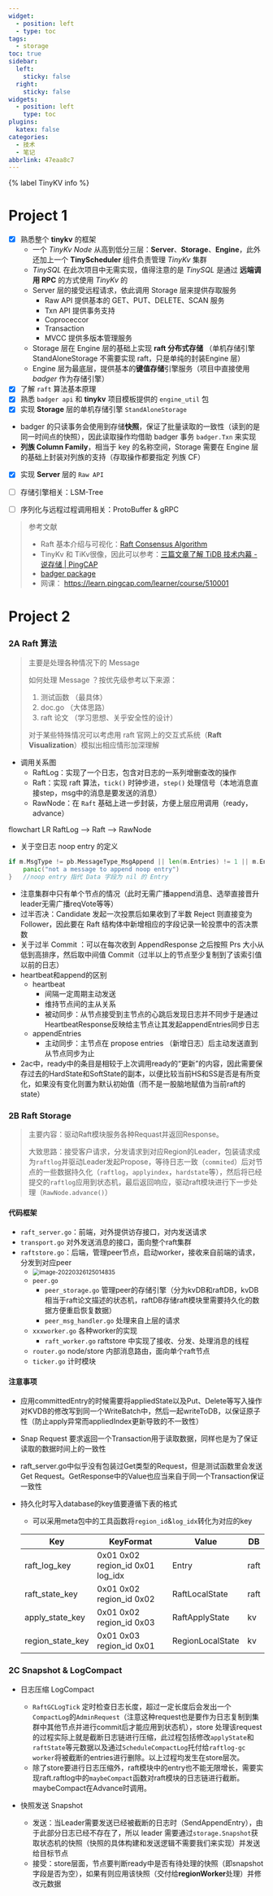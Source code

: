 ```yaml
---
widget:
  - position: left
  - type: toc
tags:
  - storage
toc: true
sidebar:
  left:
    sticky: false
  right:
    sticky: false
widgets:
  - position: left
    type: toc
plugins:
  katex: false
categories:
  - 技术
  - 笔记
abbrlink: 47eaa8c7
---
```


{% label TinyKV info %}

<!--more-->

# Project 1

- [x] 熟悉整个 **tinykv** 的框架
  - 一个 *TinyKv Node* 从高到低分三层：**Server**、**Storage**、**Engine**，此外还加上一个 **TinyScheduler** 组件负责管理 *TinyKv* 集群
  - *TinySQL* 在此次项目中无需实现，值得注意的是 *TinySQL* 是通过 **远端调用 RPC** 的方式使用 *TinyKv* 的
  - Server 层的接受远程请求，依此调用 Storage 层来提供存取服务
    - Raw API 提供基本的 GET、PUT、DELETE、SCAN 服务
    - Txn API 提供事务支持
    - Coproceccor 
    - Transaction
    - MVCC 提供多版本管理服务
  - Storage 层在 Engine 层的基础上实现 **raft 分布式存储** （单机存储引擎 StandAloneStorage 不需要实现 raft，只是单纯的封装Engine 层）
  - Engine 层为最底层，提供基本的**键值存储**引擎服务（项目中直接使用 *badger* 作为存储引擎）
- [x] 了解 `raft` 算法基本原理
- [x] 熟悉 `badger api` 和 **tinykv** 项目模板提供的 `engine_util` 包
- [x] 实现 **Storage** 层的单机存储引擎 `StandAloneStorage`
- badger 的只读事务会使用到存储**快照**，保证了批量读取的一致性（读到的是同一时间点的快照），因此读取操作均借助 badger 事务 `badger.Txn` 来实现
- **列族 Column Family**，相当于 key 的名称空间，Storage 需要在 Engine 层的基础上封装对列族的支持（存取操作都要指定 列族 CF）
- [x] 实现 **Server** 层的 `Raw API`
- [ ] 存储引擎相关：LSM-Tree

- [ ] 序列化与远程过程调用相关：ProtoBuffer & gRPC

> 参考文献
>
> - Raft 基本介绍与可视化：[Raft Consensus Algorithm](https://raft.github.io/)
> - TinyKv 和 TiKv很像，因此可以参考：[三篇文章了解 TiDB 技术内幕 - 说存储 | PingCAP](https://pingcap.com/zh/blog/tidb-internal-1)
> - [badger package](https://pkg.go.dev/github.com/dgraph-io/badger?utm_source=godoc#DB)
> - 网课： https://learn.pingcap.com/learner/course/510001

# Project 2

### 2A Raft 算法

>  主要是处理各种情况下的 Message
>
>  如何处理 Message ？按优先级参考以下来源：
>
>  1. 测试函数 （最具体）
>  2. doc.go （大体思路）
>  3. raft  论文 （学习思想、关乎安全性的设计）
>
>  对于某些特殊情况可以考虑用 raft 官网上的交互式系统（**Raft Visualization**）模拟出相应情形加深理解

- 调用关系图
  - RaftLog：实现了一个日志，包含对日志的一系列增删查改的操作
  - Raft：实现 raft 算法，`tick()` 时钟步进，`step()` 处理信号（本地消息直接step，msg中的消息是要发送的消息）
  - RawNode：在 `Raft` 基础上进一步封装，方便上层应用调用（ready，advance）

<div class="mermaid">
flowchart LR
    RaftLog --> Raft --> RawNode
</div>

- 关于空日志 noop entry 的定义

``` go
if m.MsgType != pb.MessageType_MsgAppend || len(m.Entries) != 1 || m.Entries[0].Data != nil {
	panic("not a message to append noop entry")
}	//noop entry 指代 Data 字段为 nil 的 Entry
```

- 注意集群中只有单个节点的情况（此时无需广播append消息、选举直接晋升leader无需广播reqVote等等）
- 过半否决：Candidate 发起一次投票后如果收到了半数 Reject 则直接变为 Follower，因此要在 Raft 结构体中新增相应的字段记录一轮投票中的否决票数
- 关于过半 Commit ：可以在每次收到 AppendResponse 之后按照 Prs 大小从低到高排序，然后取中间值 Commit（过半以上的节点至少复制到了该索引值以前的日志）
- heartbeat和append的区别
  - heartbeat
    - 间隔一定周期主动发送
    - 维持节点间的主从关系
    - 被动同步：从节点接受到主节点的心跳后发现日志并不同步于是通过HeartbeatResponse反映给主节点让其发起appendEntries同步日志
  - appendEntries
    - 主动同步：主节点在 propose entries （新增日志）后主动发送直到从节点同步为止
- 2ac中，ready中的条目是相较于上次调用ready的“更新”的内容，因此需要保存过去的HardState和SoftState的副本，以便比较当前HS和SS是否是有所变化，如果没有变化则置为默认初始值（而不是一股脑地赋值为当前raft的state）

### 2B Raft Storage

> 主要内容：驱动Raft模块服务各种Requast并返回Response。
>
> 大致思路：接受客户请求，分发请求到对应Region的Leader，包装请求成为`raftlog`并驱动Leader发起Propose，等待日志一致（`commited`）后对节点的一些数据持久化（`raftlog`，`applyindex`，`hardstate`等），然后将已经提交的`raftlog`应用到状态机，最后返回响应，驱动raft模块进行下一步处理（`RawNode.advance()`）

#### 代码框架

- `raft_server.go`：前端，对外提供访存接口，对内发送请求
- `transport.go` 对外发送消息的接口，面向整个raft集群
- `raftstore.go`：后端，管理peer节点，启动worker，接收来自前端的请求，分发到对应peer
  - <img src="https://picgo-1301429536.cos.ap-nanjing.myqcloud.com/img/20220326125330.png" alt="image-20220326125014835" style="zoom: 80%;" />
  - `peer.go`
    - `peer_storage.go` 管理peer的存储引擎（分为kvDB和raftDB，kvDB相当于raft论文描述的状态机，raftDB存储raft模块里需要持久化的数据方便重启恢复数据）
    - `peer_msg_handler.go` 处理来自上层的请求
  - `xxxworker.go` 各种worker的实现
    - `raft_worker.go` raftstore 中实现了接收、分发、处理消息的线程
  - `router.go` node/store 内部消息路由，面向单个raft节点
  - `ticker.go` 计时模块

#### 注意事项

- 应用committedEntry的时候需要将appliedState以及Put、Delete等写入操作对KVDB的修改写到同一个WriteBatch中，然后一起writeToDB，以保证原子性（防止apply异常而appliedIndex更新导致的不一致性）

- Snap Request 要求返回一个Transaction用于读取数据，同样也是为了保证读取的数据时间上的一致性

- raft_server.go中似乎没有包装过Get类型的Request，但是测试函数里会发送Get Request。GetResponse中的Value也应当来自于同一个Transaction保证一致性

- 持久化时写入database的key值要遵循下表的格式

  - 可以采用meta包中的工具函数将`region_id`&`log_idx`转化为对应的key

  | Key              | KeyFormat                        | Value            | DB   |
  | ---------------- | -------------------------------- | ---------------- | ---- |
  | raft_log_key     | 0x01 0x02 region_id 0x01 log_idx | Entry            | raft |
  | raft_state_key   | 0x01 0x02 region_id 0x02         | RaftLocalState   | raft |
  | apply_state_key  | 0x01 0x02 region_id 0x03         | RaftApplyState   | kv   |
  | region_state_key | 0x01 0x03 region_id 0x01         | RegionLocalState | kv   |

### 2C Snapshot & LogCompact

- 日志压缩 LogCompact
  - `RaftGCLogTick` 定时检查日志长度，超过一定长度后会发出一个`CompactLog`的`AdminRequest`（注意这种request也是要作为日志复制到集群中其他节点并进行commit后才能应用到状态机），store 处理该request的过程实际上就是截断日志链进行压缩，此过程包括修改`applyState`和`raftState`等元数据以及通过`ScheduleCompactLog`托付给`raftlog-gc worker`将被截断的entries进行删除。以上过程均发生在store层次。
  - 除了store要进行日志压缩外，raft模块中的entry也不能无限增长，需要实现raft.raftlog中的`maybeCompact`函数对raft模块的日志链进行截断。maybeCompact在Advance时调用。

- 快照发送 Snapshot
  - 发送：当Leader需要发送已经被截断的日志时（SendAppendEntry），由于此部分日志已经不存在了，所以 leader 需要通过`storage.Snapshot`获取状态机的快照（快照的具体构建和发送逻辑不需要我们来实现）并发送给目标节点
  - 接受：store层面，节点要判断ready中是否有待处理的快照（即snapshot字段是否为空），如果有则应用该快照（交付给**regionWorker**处理）并修改元数据

